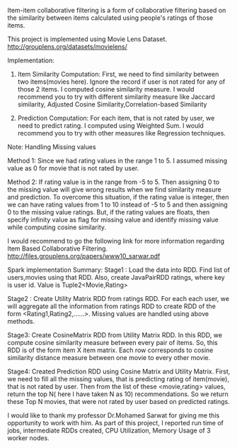 Item-item collaborative filtering  is a form of collaborative filtering based on the similarity between items calculated using people's ratings of those items.

This project is implemented using Movie Lens Dataset. http://grouplens.org/datasets/movielens/

Implementation:

1) Item Similarity Computation:
        First, we need to find similarity between two items(movies here). Ignore the record if user is not rated for any of  those 2 items. I computed cosine similarity measure. I would recommend you to try with different similarity measure like Jaccard     similarity, Adjusted Cosine Similarity,Correlation-based Similarity
        
2) Prediction Computation:
   For each item, that is not rated by user, we need to predict rating. I computed using Weighted Sum. I would recommend you to try with other measures like Regression techniques.
        
Note: Handling Missing values 

Method 1: Since we had rating values in the range 1 to 5. I assumed missing value as 0 for movie that is not rated by user.

Method 2: If rating value is in the range from -5 to 5. Then assigning 0 to the missing value will give wrong results when we find similarity measure and prediction. To overcome this situation, if the rating value is integer, then we can have rating values from 1 to 10 instead of -5 to 5 and then assigning 0 to the missing value ratings. But, if the rating values are floats, then specify infinity value as flag for missing value and identify missing value while computing cosine similarity. 

I would recommend to go the following link for more information regarding Item Based Collaborative Filtering. http://files.grouplens.org/papers/www10_sarwar.pdf

Spark implementation Summary: 
Stage1 :
    Load the data into RDD. Find list of users,movies using that RDD. Also, create JavaPairRDD ratings, where key is user id. Value is Tuple2<Movie,Rating>
    
Stage2 :
    Create Utility Matrix RDD from ratings RDD. For each each user, we will aggregate all the information from ratings RDD to create RDD of the form <userid><Rating1,Rating2,......>. Missing values are handled using above methods. 
    
Stage3: 
    Create CosineMatrix RDD from Utility Matrix RDD. In this RDD,  we compute cosine similarity measure between every pair of items. So, this RDD is of the form item X item matrix. Each row corresponds to cosine similarity distance measure between one movie to every other movie.
    
Stage4:
   Created Prediction RDD using Cosine Matrix and Utility Matrix. First, we need to fill all the missing values, that is predicting rating of item(movie), that is not rated by user. Then from the list of these <movie,rating>  values, return the top N( here I have taken N as 10) recommendations. So we return these Top N movies, that were not rated by user based on predicted ratings.
   
I would like to thank my professor Dr.Mohamed Sarwat for giving me this opportunity to work with him. As part of this project, I reported run time of jobs, intermediate RDDs created, CPU Utilization, Memory Usage of 3 worker nodes.





